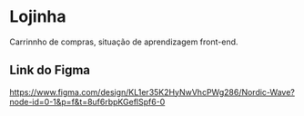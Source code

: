# Lojinha
Carrinnho de compras, situação de aprendizagem front-end.

## Link do Figma
https://www.figma.com/design/KL1er35K2HyNwVhcPWg286/Nordic-Wave?node-id=0-1&p=f&t=8uf6rbpKGeflSpf6-0